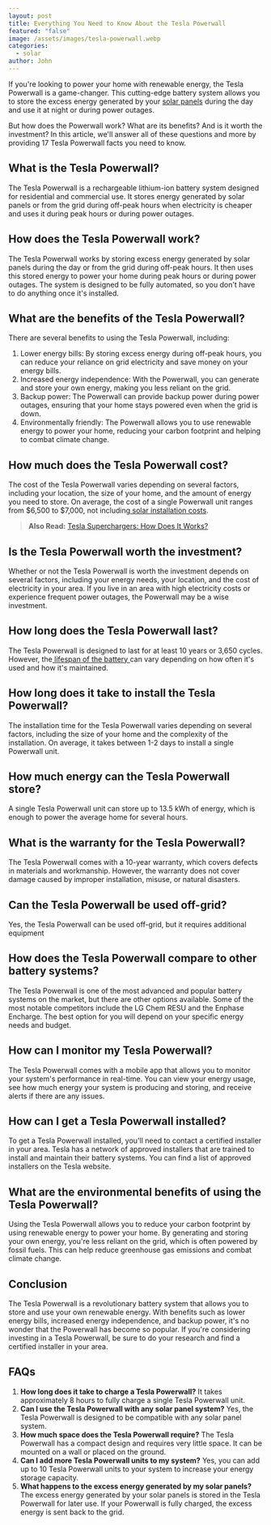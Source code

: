 ```yaml
---
layout: post
title: Everything You Need to Know About the Tesla Powerwall
featured: "false"
image: /assets/images/tesla-powerwall.webp
categories:
  - solar
author: John
---
```



If you're looking to power your home with renewable energy, the Tesla Powerwall is a game-changer. This cutting-edge battery system allows you to store the excess energy generated by your [solar panels](https://solarinstaller.me/a-comprehensive-guide-to-different-solar-panel-types/) during the day and use it at night or during power outages.

But how does the Powerwall work? What are its benefits? And is it worth the investment? In this article, we'll answer all of these questions and more by providing 17 Tesla Powerwall facts you need to know.



## What is the Tesla Powerwall?

The Tesla Powerwall is a rechargeable lithium-ion battery system designed for residential and commercial use. It stores energy generated by solar panels or from the grid during off-peak hours when electricity is cheaper and uses it during peak hours or during power outages.



## How does the Tesla Powerwall work?

The Tesla Powerwall works by storing excess energy generated by solar panels during the day or from the grid during off-peak hours. It then uses this stored energy to power your home during peak hours or during power outages. The system is designed to be fully automated, so you don't have to do anything once it's installed.



## What are the benefits of the Tesla Powerwall?

There are several benefits to using the Tesla Powerwall, including:

1. Lower energy bills: By storing excess energy during off-peak hours, you can reduce your reliance on grid electricity and save money on your energy bills.
2. Increased energy independence: With the Powerwall, you can generate and store your own energy, making you less reliant on the grid.
3. Backup power: The Powerwall can provide backup power during power outages, ensuring that your home stays powered even when the grid is down.
4. Environmentally friendly: The Powerwall allows you to use renewable energy to power your home, reducing your carbon footprint and helping to combat climate change.



## How much does the Tesla Powerwall cost?

The cost of the Tesla Powerwall varies depending on several factors, including your location, the size of your home, and the amount of energy you need to store. On average, the cost of a single Powerwall unit ranges from $6,500 to $7,000, not including[ solar installation costs](https://solarinstaller.me/solar-energy-a-comprehensive-guide-to-installation-benefits-and-cost/).



> **A﻿lso Read:** [Tesla Superchargers: How Does It Works?](https://solarinstaller.me/tesla-superchargers-how-does-it-works/)



## Is the Tesla Powerwall worth the investment?

Whether or not the Tesla Powerwall is worth the investment depends on several factors, including your energy needs, your location, and the cost of electricity in your area. If you live in an area with high electricity costs or experience frequent power outages, the Powerwall may be a wise investment.



## How long does the Tesla Powerwall last?

The Tesla Powerwall is designed to last for at least 10 years or 3,650 cycles. However, the[ lifespan of the battery ](https://solarinstaller.me/what-is-the-life-expectancy-of-a-solar-battery/)can vary depending on how often it's used and how it's maintained.



## How long does it take to install the Tesla Powerwall?

The installation time for the Tesla Powerwall varies depending on several factors, including the size of your home and the complexity of the installation. On average, it takes between 1-2 days to install a single Powerwall unit.



## How much energy can the Tesla Powerwall store?

A single Tesla Powerwall unit can store up to 13.5 kWh of energy, which is enough to power the average home for several hours.



## What is the warranty for the Tesla Powerwall?

The Tesla Powerwall comes with a 10-year warranty, which covers defects in materials and workmanship. However, the warranty does not cover damage caused by improper installation, misuse, or natural disasters.



## Can the Tesla Powerwall be used off-grid?

Yes, the Tesla Powerwall can be used off-grid, but it requires additional equipment



## How does the Tesla Powerwall compare to other battery systems?

The Tesla Powerwall is one of the most advanced and popular battery systems on the market, but there are other options available. Some of the most notable competitors include the LG Chem RESU and the Enphase Encharge. The best option for you will depend on your specific energy needs and budget.



## How can I monitor my Tesla Powerwall?

The Tesla Powerwall comes with a mobile app that allows you to monitor your system's performance in real-time. You can view your energy usage, see how much energy your system is producing and storing, and receive alerts if there are any issues.



## How can I get a Tesla Powerwall installed?

To get a Tesla Powerwall installed, you'll need to contact a certified installer in your area. Tesla has a network of approved installers that are trained to install and maintain their battery systems. You can find a list of approved installers on the Tesla website.



## What are the environmental benefits of using the Tesla Powerwall?

Using the Tesla Powerwall allows you to reduce your carbon footprint by using renewable energy to power your home. By generating and storing your own energy, you're less reliant on the grid, which is often powered by fossil fuels. This can help reduce greenhouse gas emissions and combat climate change.



## Conclusion

The Tesla Powerwall is a revolutionary battery system that allows you to store and use your own renewable energy. With benefits such as lower energy bills, increased energy independence, and backup power, it's no wonder that the Powerwall has become so popular. If you're considering investing in a Tesla Powerwall, be sure to do your research and find a certified installer in your area.

## FAQs

1. **How long does it take to charge a Tesla Powerwall?** It takes approximately 8 hours to fully charge a single Tesla Powerwall unit.
2. **Can I use the Tesla Powerwall with any solar panel system?** Yes, the Tesla Powerwall is designed to be compatible with any solar panel system.
3. **How much space does the Tesla Powerwall require?** The Tesla Powerwall has a compact design and requires very little space. It can be mounted on a wall or placed on the ground.
4. **Can I add more Tesla Powerwall units to my system?** Yes, you can add up to 10 Tesla Powerwall units to your system to increase your energy storage capacity.
5. **What happens to the excess energy generated by my solar panels?** The excess energy generated by your solar panels is stored in the Tesla Powerwall for later use. If your Powerwall is fully charged, the excess energy is sent back to the grid.